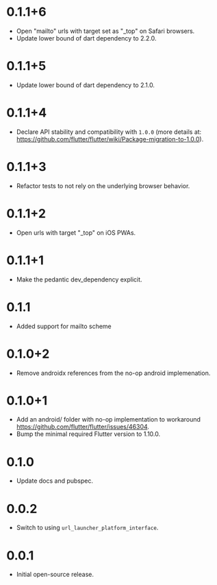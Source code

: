 # 0.1.1+6

- Open "mailto" urls with target set as "\_top" on Safari browsers.
- Update lower bound of dart dependency to 2.2.0.

# 0.1.1+5

- Update lower bound of dart dependency to 2.1.0.

# 0.1.1+4

- Declare API stability and compatibility with `1.0.0` (more details at: https://github.com/flutter/flutter/wiki/Package-migration-to-1.0.0).

# 0.1.1+3

- Refactor tests to not rely on the underlying browser behavior.

# 0.1.1+2

- Open urls with target "\_top" on iOS PWAs.

# 0.1.1+1

- Make the pedantic dev_dependency explicit.

# 0.1.1

- Added support for mailto scheme

# 0.1.0+2

- Remove androidx references from the no-op android implemenation.

# 0.1.0+1

- Add an android/ folder with no-op implementation to workaround https://github.com/flutter/flutter/issues/46304.
- Bump the minimal required Flutter version to 1.10.0.

# 0.1.0

- Update docs and pubspec.

# 0.0.2

- Switch to using `url_launcher_platform_interface`.

# 0.0.1

- Initial open-source release.
